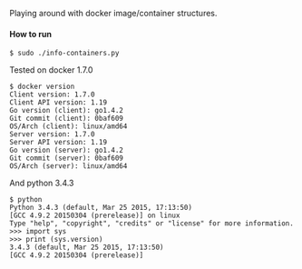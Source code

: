 Playing around with docker image/container structures.

#### How to run

    $ sudo ./info-containers.py 

Tested on docker 1.7.0

    $ docker version
    Client version: 1.7.0
    Client API version: 1.19
    Go version (client): go1.4.2
    Git commit (client): 0baf609
    OS/Arch (client): linux/amd64
    Server version: 1.7.0
    Server API version: 1.19
    Go version (server): go1.4.2
    Git commit (server): 0baf609
    OS/Arch (server): linux/amd64
    
And python 3.4.3

    $ python
    Python 3.4.3 (default, Mar 25 2015, 17:13:50) 
    [GCC 4.9.2 20150304 (prerelease)] on linux
    Type "help", "copyright", "credits" or "license" for more information.
    >>> import sys
    >>> print (sys.version)
    3.4.3 (default, Mar 25 2015, 17:13:50) 
    [GCC 4.9.2 20150304 (prerelease)]

